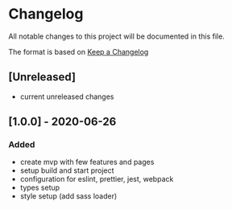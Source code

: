 # Changelog
All notable changes to this project will be documented in this file.

The format is based on [Keep a Changelog](http://keepachangelog.com/en/1.0.0/)

## [Unreleased]

- current unreleased changes

## [1.0.0] - 2020-06-26

### Added
- create mvp with few features and pages
- setup build and start project
- configuration for eslint, prettier, jest, webpack
- types setup
- style setup (add sass loader)
